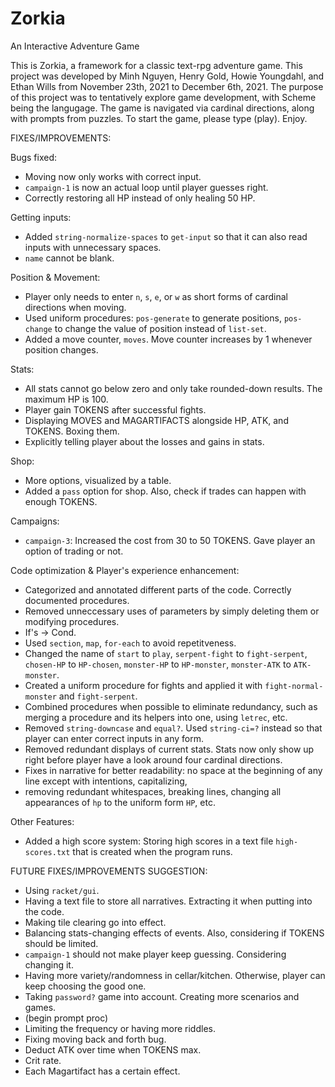 # Zorkia
An Interactive Adventure Game

This is Zorkia, a framework for a classic text-rpg adventure game.
This project was developed by Minh Nguyen, Henry Gold, Howie Youngdahl, and Ethan Wills from November 23th, 2021 to December 6th, 2021.
The purpose of this project was to tentatively explore game development, with Scheme being the langugage.
The game is navigated via cardinal directions, along with prompts from puzzles.
To start the game, please type (play).
Enjoy.

FIXES/IMPROVEMENTS:

Bugs fixed:
- Moving now only works with correct input.
- `campaign-1` is now an actual loop until player guesses right.
- Correctly restoring all HP instead of only healing 50 HP.

Getting inputs:
- Added `string-normalize-spaces` to `get-input` so that it can also read inputs with unnecessary spaces.
- `name` cannot be blank.

Position & Movement:
- Player only needs to enter `n`, `s`, `e`, or `w` as short forms of cardinal directions when moving.
- Used uniform procedures: `pos-generate` to generate positions, `pos-change` to change the value of position instead of `list-set`.
- Added a move counter, `moves`. Move counter increases by 1 whenever position changes.

Stats:
- All stats cannot go below zero and only take rounded-down results. The maximum HP is 100.
- Player gain TOKENS after successful fights.
- Displaying MOVES and MAGARTIFACTS alongside HP, ATK, and TOKENS. Boxing them.
- Explicitly telling player about the losses and gains in stats.

Shop:
- More options, visualized by a table.
- Added a `pass` option for shop. Also, check if trades can happen with enough TOKENS.

Campaigns:
- `campaign-3`: Increased the cost from 30 to 50 TOKENS. Gave player an option of trading or not.

Code optimization & Player's experience enhancement:
- Categorized and annotated different parts of the code. Correctly documented procedures.
- Removed unneccessary uses of parameters by simply deleting them or modifying procedures.
- If's -> Cond.
- Used `section`, `map`, `for-each` to avoid repetitveness. 
- Changed the name of `start` to `play`, `serpent-fight` to `fight-serpent`, `chosen-HP` to `HP-chosen`, `monster-HP` to `HP-monster`, `monster-ATK` to `ATK-monster`.
- Created a uniform procedure for fights and applied it with `fight-normal-monster` and `fight-serpent`.
- Combined procedures when possible to eliminate redundancy, such as merging a procedure and its helpers into one, using `letrec`, etc. 
- Removed `string-downcase` and `equal?`. Used `string-ci=?` instead so that player can enter correct inputs in any form.
- Removed redundant displays of current stats. Stats now only show up right before player have a look around four cardinal directions.
- Fixes in narrative for better readability: no space at the beginning of any line except with intentions, capitalizing,
- removing redundant whitespaces, breaking lines, changing all appearances of `hp` to the uniform form `HP`, etc.

Other Features:
- Added a high score system: Storing high scores in a text file `high-scores.txt` that is created when the program runs. 

FUTURE FIXES/IMPROVEMENTS SUGGESTION:
- Using `racket/gui`.
- Having a text file to store all narratives. Extracting it when putting into the code.
- Making tile clearing go into effect.
- Balancing stats-changing effects of events. Also, considering if TOKENS should be limited.
- `campaign-1` should not make player keep guessing. Considering changing it.
- Having more variety/randomness in cellar/kitchen. Otherwise, player can keep choosing the good one.
- Taking `password?` game into account. Creating more scenarios and games.
- (begin prompt proc)
- Limiting the frequency or having more riddles.
- Fixing moving back and forth bug.
- Deduct ATK over time when TOKENS max.
- Crit rate.
- Each Magartifact has a certain effect. 

